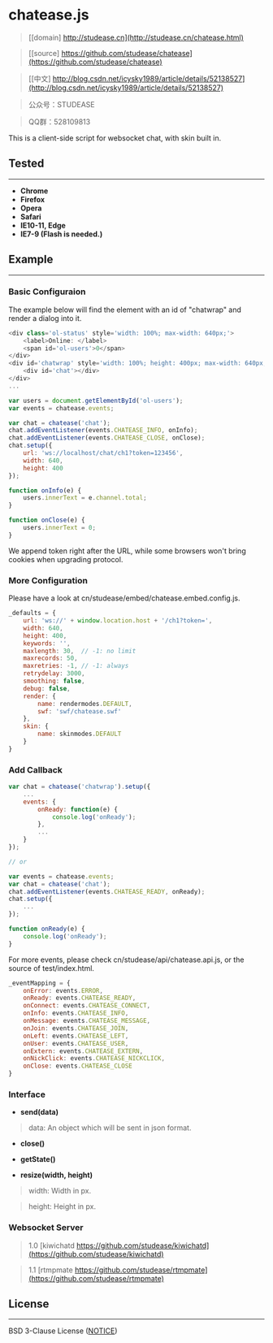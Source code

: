 ﻿# chatease.js

> [[domain] http://studease.cn](http://studease.cn/chatease.html)

> [[source] https://github.com/studease/chatease](https://github.com/studease/chatease)

> [[中文] http://blog.csdn.net/icysky1989/article/details/52138527](http://blog.csdn.net/icysky1989/article/details/52138527)

> 公众号：STUDEASE

> QQ群：528109813

This is a client-side script for websocket chat, with skin built in.


## Tested
---------

* **Chrome**
* **Firefox**
* **Opera**
* **Safari**
* **IE10-11, Edge**
* **IE7-9 (Flash is needed.)**


## Example
----------

### Basic Configuraion

The example below will find the element with an id of "chatwrap" and render a dialog into it.

```js
<div class='ol-status' style='width: 100%; max-width: 640px;'>
	<label>Online: </label>
	<span id='ol-users'>0</span>
</div>
<div id='chatwrap' style='width: 100%; height: 400px; max-width: 640px;'>
	<div id='chat'></div>
</div>
...

var users = document.getElementById('ol-users');
var events = chatease.events;

var chat = chatease('chat');
chat.addEventListener(events.CHATEASE_INFO, onInfo);
chat.addEventListener(events.CHATEASE_CLOSE, onClose);
chat.setup({
	url: 'ws://localhost/chat/ch1?token=123456',
	width: 640,
	height: 400
});

function onInfo(e) {
	users.innerText = e.channel.total;
}

function onClose(e) {
	users.innerText = 0;
}
```

We append token right after the URL, while some browsers won't bring cookies when upgrading protocol.

### More Configuration

Please have a look at cn/studease/embed/chatease.embed.config.js.

```js
_defaults = {
	url: 'ws://' + window.location.host + '/ch1?token=',
	width: 640,
	height: 400,
	keywords: '',
	maxlength: 30,  // -1: no limit
	maxrecords: 50,
	maxretries: -1, // -1: always
	retrydelay: 3000,
	smoothing: false,
	debug: false,
	render: {
		name: rendermodes.DEFAULT,
		swf: 'swf/chatease.swf'
	},
	skin: {
		name: skinmodes.DEFAULT
	}
}
```

### Add Callback

```js
var chat = chatease('chatwrap').setup({
	...
	events: {
		onReady: function(e) {
			console.log('onReady');
		},
		...
	}
});

// or

var events = chatease.events;
var chat = chatease('chat');
chat.addEventListener(events.CHATEASE_READY, onReady);
chat.setup({
	...
});

function onReady(e) {
	console.log('onReady');
}
```

For more events, please check cn/studease/api/chatease.api.js, or the source of test/index.html.

```js
_eventMapping = {
	onError: events.ERROR,
	onReady: events.CHATEASE_READY,
	onConnect: events.CHATEASE_CONNECT,
	onInfo: events.CHATEASE_INFO,
	onMessage: events.CHATEASE_MESSAGE,
	onJoin: events.CHATEASE_JOIN,
	onLeft: events.CHATEASE_LEFT,
	onUser: events.CHATEASE_USER,
	onExtern: events.CHATEASE_EXTERN,
	onNickClick: events.CHATEASE_NICKCLICK,
	onClose: events.CHATEASE_CLOSE
}
```

### Interface

* **send(data)**

> 	data: An object which will be sent in json format.

* **close()**

* **getState()**

* **resize(width, height)**

> 	width: Width in px.

> 	height: Height in px.

### Websocket Server

> 	1.0 [kiwichatd https://github.com/studease/kiwichatd](https://github.com/studease/kiwichatd)

> 	1.1 [rtmpmate https://github.com/studease/rtmpmate](https://github.com/studease/rtmpmate)


## License
----------

BSD 3-Clause License ([NOTICE](https://github.com/studease/chatease/blob/master/NOTICE))
